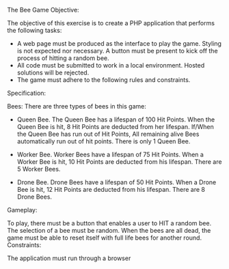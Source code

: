 The Bee Game Objective: 

The objective of this exercise is to create a PHP application that performs the following tasks: 

* A web page must be produced as the interface to play the game. Styling is not expected nor necessary. A button must be present to kick off the process of hitting a random bee. 
* All code must be submitted to work in a local environment. Hosted solutions will be rejected. 
* The game must adhere to the following rules and constraints.

Specification: 

Bees: There are three types of bees in this game: 

* Queen Bee. The Queen Bee has a lifespan of 100 Hit Points.  When the Queen Bee is hit, 8 Hit Points are deducted from her lifespan. If/When the Queen Bee has run out of Hit Points, All remaining alive Bees automatically run out of hit points. There is only 1 Queen Bee. 

* Worker Bee. Worker Bees have a lifespan of 75 Hit Points. When a Worker Bee is hit, 10 Hit Points are deducted from his lifespan. There are 5 Worker Bees. 

* Drone Bee. Drone Bees have a lifespan of 50 Hit Points. When a Drone Bee is hit, 12 Hit Points are deducted from his lifespan. There are 8 Drone Bees. 

Gameplay: 

To play, there must be a button that enables a user to HIT a random bee. The selection of a bee must be random. When the bees are all dead, the game must be able to reset itself with full life bees for another round. Constraints: 

The application must run through a browser